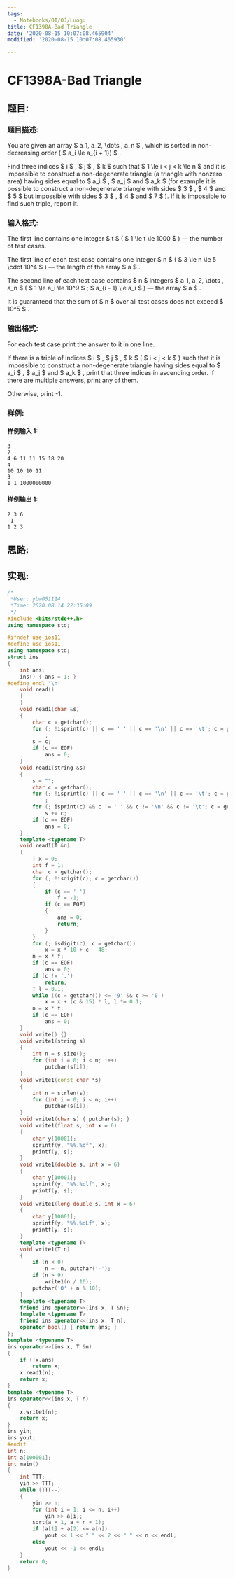 ```yaml
---
tags:
  - Notebooks/OI/OJ/Luogu
title: CF1398A-Bad Triangle
date: '2020-08-15 10:07:08.465904'
modified: '2020-08-15 10:07:08.465930'

---
```


# CF1398A-Bad Triangle

## 题目:

### 题目描述:

You are given an array $ a_1, a_2, \dots , a_n $ , which is sorted in non-decreasing order ( $ a_i \le a_{i + 1}) $ .

Find three indices $ i $ , $ j $ , $ k $ such that $ 1 \le i       < j < k \le n $ and it is impossible to construct a non-degenerate triangle (a triangle with nonzero area) having sides equal to $ a_i $ , $ a_j $ and $ a_k $ (for example it is possible to construct a non-degenerate triangle with sides $ 3 $ , $ 4 $ and $ 5 $ but impossible with sides $ 3 $ , $ 4 $ and $ 7 $ ). If it is impossible to find such triple, report it.

### 输入格式:

The first line contains one integer $ t $ ( $ 1 \le t \le       1000 $ ) — the number of test cases.

The first line of each test case contains one integer $ n $ ( $ 3 \le n \le 5 \cdot 10^4 $ ) — the length of the array $ a $ .

The second line of each test case contains $ n $ integers $ a_1, a_2, \dots , a_n $ ( $ 1 \le a_i \le 10^9 $ ; $ a_{i -       1} \le a_i $ ) — the array $ a $ .

It is guaranteed that the sum of $ n $ over all test cases does not exceed $ 10^5 $ .

### 输出格式:

For each test case print the answer to it in one line.

If there is a triple of indices $ i $ , $ j $ , $ k $ ( $ i       < j < k $ ) such that it is impossible to construct a non-degenerate triangle having sides equal to $ a_i $ , $ a_j $ and $ a_k $ , print that three indices in ascending order. If there are multiple answers, print any of them.

Otherwise, print -1.

### 样例:

#### 样例输入 1:

```
3
7
4 6 11 11 15 18 20
4
10 10 10 11
3
1 1 1000000000
```

#### 样例输出 1:

```
2 3 6
-1
1 2 3
```

## 思路:

## 实现:

```cpp
/*
 *User: ybw051114
 *Time: 2020.08.14 22:35:09
 */
#include <bits/stdc++.h>
using namespace std;

#ifndef use_ios11
#define use_ios11
using namespace std;
struct ins
{
    int ans;
    ins() { ans = 1; }
#define endl '\n'
    void read()
    {
    }
    void read1(char &s)
    {
        char c = getchar();
        for (; !isprint(c) || c == ' ' || c == '\n' || c == '\t'; c = getchar())
            ;
        s = c;
        if (c == EOF)
            ans = 0;
    }
    void read1(string &s)
    {
        s = "";
        char c = getchar();
        for (; !isprint(c) || c == ' ' || c == '\n' || c == '\t'; c = getchar())
            ;
        for (; isprint(c) && c != ' ' && c != '\n' && c != '\t'; c = getchar())
            s += c;
        if (c == EOF)
            ans = 0;
    }
    template <typename T>
    void read1(T &n)
    {
        T x = 0;
        int f = 1;
        char c = getchar();
        for (; !isdigit(c); c = getchar())
        {
            if (c == '-')
                f = -1;
            if (c == EOF)
            {
                ans = 0;
                return;
            }
        }
        for (; isdigit(c); c = getchar())
            x = x * 10 + c - 48;
        n = x * f;
        if (c == EOF)
            ans = 0;
        if (c != '.')
            return;
        T l = 0.1;
        while ((c = getchar()) <= '9' && c >= '0')
            x = x + (c & 15) * l, l *= 0.1;
        n = x * f;
        if (c == EOF)
            ans = 0;
    }
    void write() {}
    void write1(string s)
    {
        int n = s.size();
        for (int i = 0; i < n; i++)
            putchar(s[i]);
    }
    void write1(const char *s)
    {
        int n = strlen(s);
        for (int i = 0; i < n; i++)
            putchar(s[i]);
    }
    void write1(char s) { putchar(s); }
    void write1(float s, int x = 6)
    {
        char y[10001];
        sprintf(y, "%%.%df", x);
        printf(y, s);
    }
    void write1(double s, int x = 6)
    {
        char y[10001];
        sprintf(y, "%%.%dlf", x);
        printf(y, s);
    }
    void write1(long double s, int x = 6)
    {
        char y[10001];
        sprintf(y, "%%.%dLf", x);
        printf(y, s);
    }
    template <typename T>
    void write1(T n)
    {
        if (n < 0)
            n = -n, putchar('-');
        if (n > 9)
            write1(n / 10);
        putchar('0' + n % 10);
    }
    template <typename T>
    friend ins operator>>(ins x, T &n);
    template <typename T>
    friend ins operator<<(ins x, T n);
    operator bool() { return ans; }
};
template <typename T>
ins operator>>(ins x, T &n)
{
    if (!x.ans)
        return x;
    x.read1(n);
    return x;
}
template <typename T>
ins operator<<(ins x, T n)
{
    x.write1(n);
    return x;
}
ins yin;
ins yout;
#endif
int n;
int a[100001];
int main()
{
    int TTT;
    yin >> TTT;
    while (TTT--)
    {
        yin >> n;
        for (int i = 1; i <= n; i++)
            yin >> a[i];
        sort(a + 1, a + n + 1);
        if (a[1] + a[2] <= a[n])
            yout << 1 << " " << 2 << " " << n << endl;
        else
            yout << -1 << endl;
    }
    return 0;
}
```
